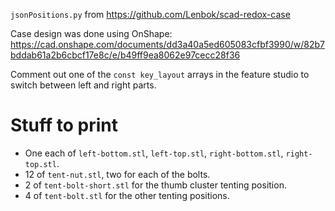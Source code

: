 `jsonPositions.py` from https://github.com/Lenbok/scad-redox-case

Case design was done using OnShape: https://cad.onshape.com/documents/dd3a40a5ed605083cfbf3990/w/82b7bddab61a2b6cbcf17e8c/e/b49ff9ea8062e97cecc28f36

Comment out one of the `const key_layout` arrays in the feature studio to switch between left and right parts.

# Stuff to print
* One each of `left-bottom.stl`, `left-top.stl`, `right-bottom.stl`, `right-top.stl`.
* 12 of `tent-nut.stl`, two for each of the bolts.
* 2 of `tent-bolt-short.stl` for the thumb cluster tenting position.
* 4 of `tent-bolt.stl` for the other tenting positions.